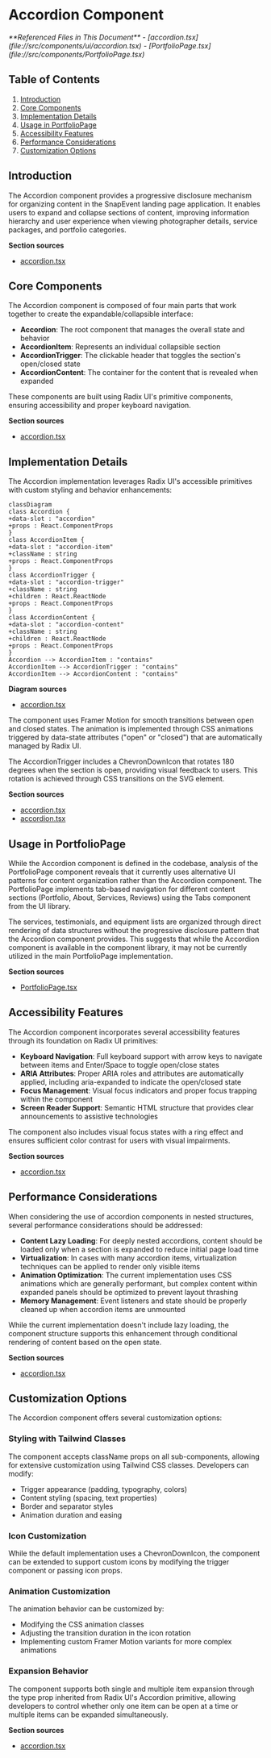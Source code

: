 # Accordion Component

<cite>
**Referenced Files in This Document**   
- [accordion.tsx](file://src/components/ui/accordion.tsx)
- [PortfolioPage.tsx](file://src/components/PortfolioPage.tsx)
</cite>

## Table of Contents
1. [Introduction](#introduction)
2. [Core Components](#core-components)
3. [Implementation Details](#implementation-details)
4. [Usage in PortfolioPage](#usage-in-portfoliopage)
5. [Accessibility Features](#accessibility-features)
6. [Performance Considerations](#performance-considerations)
7. [Customization Options](#customization-options)

## Introduction
The Accordion component provides a progressive disclosure mechanism for organizing content in the SnapEvent landing page application. It enables users to expand and collapse sections of content, improving information hierarchy and user experience when viewing photographer details, service packages, and portfolio categories.

**Section sources**
- [accordion.tsx](file://src/components/ui/accordion.tsx#L1-L65)

## Core Components

The Accordion component is composed of four main parts that work together to create the expandable/collapsible interface:

- **Accordion**: The root component that manages the overall state and behavior
- **AccordionItem**: Represents an individual collapsible section
- **AccordionTrigger**: The clickable header that toggles the section's open/closed state
- **AccordionContent**: The container for the content that is revealed when expanded

These components are built using Radix UI's primitive components, ensuring accessibility and proper keyboard navigation.

**Section sources**
- [accordion.tsx](file://src/components/ui/accordion.tsx#L8-L65)

## Implementation Details

The Accordion implementation leverages Radix UI's accessible primitives with custom styling and behavior enhancements:

```mermaid
classDiagram
class Accordion {
+data-slot : "accordion"
+props : React.ComponentProps
}
class AccordionItem {
+data-slot : "accordion-item"
+className : string
+props : React.ComponentProps
}
class AccordionTrigger {
+data-slot : "accordion-trigger"
+className : string
+children : React.ReactNode
+props : React.ComponentProps
}
class AccordionContent {
+data-slot : "accordion-content"
+className : string
+children : React.ReactNode
+props : React.ComponentProps
}
Accordion --> AccordionItem : "contains"
AccordionItem --> AccordionTrigger : "contains"
AccordionItem --> AccordionContent : "contains"
```

**Diagram sources**
- [accordion.tsx](file://src/components/ui/accordion.tsx#L8-L65)

The component uses Framer Motion for smooth transitions between open and closed states. The animation is implemented through CSS animations triggered by data-state attributes ("open" or "closed") that are automatically managed by Radix UI.

The AccordionTrigger includes a ChevronDownIcon that rotates 180 degrees when the section is open, providing visual feedback to users. This rotation is achieved through CSS transitions on the SVG element.

**Section sources**
- [accordion.tsx](file://src/components/ui/accordion.tsx#L27-L44)
- [accordion.tsx](file://src/components/ui/accordion.tsx#L49-L61)

## Usage in PortfolioPage

While the Accordion component is defined in the codebase, analysis of the PortfolioPage component reveals that it currently uses alternative UI patterns for content organization rather than the Accordion component. The PortfolioPage implements tab-based navigation for different content sections (Portfolio, About, Services, Reviews) using the Tabs component from the UI library.

The services, testimonials, and equipment lists are organized through direct rendering of data structures without the progressive disclosure pattern that the Accordion component provides. This suggests that while the Accordion component is available in the component library, it may not be currently utilized in the main PortfolioPage implementation.

**Section sources**
- [PortfolioPage.tsx](file://src/components/PortfolioPage.tsx#L479-L513)

## Accessibility Features

The Accordion component incorporates several accessibility features through its foundation on Radix UI primitives:

- **Keyboard Navigation**: Full keyboard support with arrow keys to navigate between items and Enter/Space to toggle open/close states
- **ARIA Attributes**: Proper ARIA roles and attributes are automatically applied, including aria-expanded to indicate the open/closed state
- **Focus Management**: Visual focus indicators and proper focus trapping within the component
- **Screen Reader Support**: Semantic HTML structure that provides clear announcements to assistive technologies

The component also includes visual focus states with a ring effect and ensures sufficient color contrast for users with visual impairments.

**Section sources**
- [accordion.tsx](file://src/components/ui/accordion.tsx#L33-L44)

## Performance Considerations

When considering the use of accordion components in nested structures, several performance considerations should be addressed:

- **Content Lazy Loading**: For deeply nested accordions, content should be loaded only when a section is expanded to reduce initial page load time
- **Virtualization**: In cases with many accordion items, virtualization techniques can be applied to render only visible items
- **Animation Optimization**: The current implementation uses CSS animations which are generally performant, but complex content within expanded panels should be optimized to prevent layout thrashing
- **Memory Management**: Event listeners and state should be properly cleaned up when accordion items are unmounted

While the current implementation doesn't include lazy loading, the component structure supports this enhancement through conditional rendering of content based on the open state.

**Section sources**
- [accordion.tsx](file://src/components/ui/accordion.tsx#L49-L61)

## Customization Options

The Accordion component offers several customization options:

### Styling with Tailwind Classes
The component accepts className props on all sub-components, allowing for extensive customization using Tailwind CSS classes. Developers can modify:
- Trigger appearance (padding, typography, colors)
- Content styling (spacing, text properties)
- Border and separator styles
- Animation duration and easing

### Icon Customization
While the default implementation uses a ChevronDownIcon, the component can be extended to support custom icons by modifying the trigger component or passing icon props.

### Animation Customization
The animation behavior can be customized by:
- Modifying the CSS animation classes
- Adjusting the transition duration in the icon rotation
- Implementing custom Framer Motion variants for more complex animations

### Expansion Behavior
The component supports both single and multiple item expansion through the type prop inherited from Radix UI's Accordion primitive, allowing developers to control whether only one item can be open at a time or multiple items can be expanded simultaneously.

**Section sources**
- [accordion.tsx](file://src/components/ui/accordion.tsx#L8-L65)